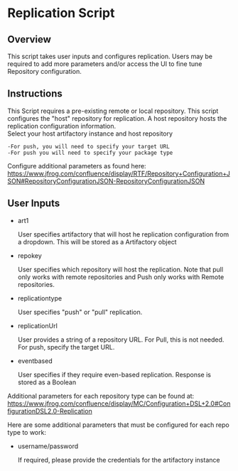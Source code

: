 Replication Script
==================

Overview
--------

This script takes user inputs and configures replication.  Users may be required to add more parameters and/or access the UI to fine tune Repository configuration. 


Instructions
------------

This Script requires a pre-existing remote or local repository.
This script configures the "host" repository for replication.  A host repository hosts the replication configuration information.  
Select your host artifactory instance and host repository
	
	-For push, you will need to specify your target URL
	-For push you will need to specify your package type

Configure additional parameters as found here:
https://www.jfrog.com/confluence/display/RTF/Repository+Configuration+JSON#RepositoryConfigurationJSON-RepositoryConfigurationJSON


User Inputs
-----------

- art1

  User specifies artifactory that will host he replication configuration from a dropdown.  This will be stored as a Artifactory object

- repokey

  User specifies which repository will host the replication. Note that pull only works with remote repositories and Push only works with Remote repositories.

- replicationtype

  User specifies "push" or "pull" replication.

- replicationUrl

  User provides a string of a repository URL.  For Pull, this is not needed.  For push, specify the target URL.

- eventbased

  User specifies if they require even-based replication.  Response is stored as a Boolean

Additional parameters for each repository type can be found at: https://www.jfrog.com/confluence/display/MC/Configuration+DSL+2.0#ConfigurationDSL2.0-Replication

Here are some additional parameters that must be configured for each repo type to work:

- username/password

  If required, please provide the credentials for the artifactory instance

